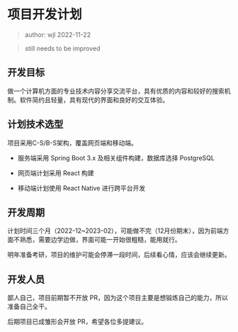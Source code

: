 # 项目开发计划

> author: wjl 2022-11-22

> still needs to be improved

## 开发目标

做一个计算机方面的专业技术内容分享交流平台，具有优质的内容和较好的搜索机制。软件简约且轻量，具有现代的界面和良好的交互体验。

## 计划技术选型

项目采用C-S/B-S架构，覆盖网页端和移动端。

- 服务端采用 Spring Boot 3.x 及相关组件构建，数据库选择 PostgreSQL

- 网页端计划采用 React 构建

- 移动端计划使用 React Native 进行跨平台开发

## 开发周期

计划时间三个月（2022-12~2023-02），可能做不完（12月份期末），因为前端方面不熟悉，需要边学边做，界面可能一开始很粗糙，能用就行。

明年准备考研，项目的维护可能会停滞一段时间，后续看心情，应该会继续更新。

## 开发人员

鄙人自己，项目前期暂不开放 PR，因为这个项目主要是想锻炼自己的能力，所以准备自己全干。

后期项目已成雏形会开放 PR，希望各位多提建议。
